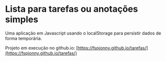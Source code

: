 # Lista para tarefas ou anotações simples
Uma aplicação em Javascript usando o localStorage para persistir dados de forma temporária.

Projeto em execução no github.io: [https://fspjonny.github.io/tarefas/](https://fspjonny.github.io/tarefas/)
